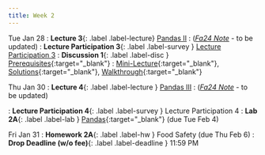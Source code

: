 ```yaml
---
title: Week 2
---
```



Tue Jan 28
: **Lecture 3**{: .label .label-lecture} [Pandas II](lecture/lec03)
    : ([*Fa24 Note*](https://ds100.org/course-notes/pandas_2/pandas_2.html) - to be updated)
: **Lecture Participation 3**{: .label .label-survey } [Lecture Participation 3](https://app.sli.do/event/jhdFsqLRJWt3UnKdfQpqn8)
: **Discussion 1**{: .label .label-disc } [Prerequisites](https://drive.google.com/file/d/1X4ZN38e0QnNdvyFq6KUPj1ecCAZn_XT5/view?usp=sharing){:target="_blank"}
    : [Mini-Lecture](https://www.youtube.com/watch?v=qXR-x19KT5w&list=PLQCcNQgUcDfplNp0itu2QqVjoDE9u5iow){:target="_blank"}, [Solutions](https://drive.google.com/file/d/1vQmtCOyA2aHQSuSlwj1k0eHRQ_FXfq6w/view?usp=sharing){:target="_blank"}, [Walkthrough](https://www.youtube.com/watch?v=x86xeSyS_8A){:target="_blank"}


Thu Jan 30
: **Lecture 4**{: .label .label-lecture } [Pandas III](lecture/lec04)
    : ([*Fa24 Note*](https://ds100.org/course-notes/pandas_3/pandas_3.html) - to be updated)

: **Lecture Participation 4**{: .label .label-survey } Lecture Participation 4
: **Lab 2A**{: .label .label-lab } [Pandas](https://data100.datahub.berkeley.edu/hub/user-redirect/git-pull?repo=https%3A%2F%2Fgithub.com%2FDS-100%2Fsp25-student&urlpath=lab%2Ftree%2Fsp25-student%2Flab%2Flab02A%2Flab02A.ipynb&branch=main){:target="_blank"} (due Tue Feb 4)
<!-- : **Exam Prep 1**{: .label .label-examprep } Pandas -->


Fri Jan 31
: **Homework 2A**{: .label .label-hw } Food Safety (due Thu Feb 6)
: **Drop Deadline (w/o fee)**{: .label .label-deadline } 11:59 PM